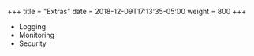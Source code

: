 +++
title = "Extras"
date = 2018-12-09T17:13:35-05:00
weight = 800
+++

* Logging
* Monitoring
* Security
